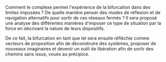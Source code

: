 Comment le complexe permet l'expérience de la bifurcation dans des limites imposées ? De quelle manière penser des modes de réflexion et de navigation alternatifs pour sortir de ces réseaux fermés ? Il sera proposé une analyse des différentes manières d'imposer ce type de situation par la force en décrivant la nature de leurs dispositifs.

De ce fait, la bifurcation en tant que tel sera ensuite réfléchie comme vecteurs de proposition afin de déconstruire des systèmes, proposer de nouveaux imaginaires et devenir un outil de libération afin de sortir des chemins sans issus, voués au précipice.

